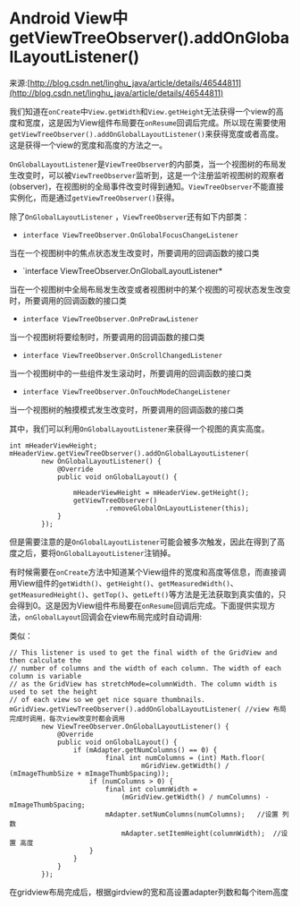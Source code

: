 # Android View中getViewTreeObserver().addOnGlobalLayoutListener()

来源:[http://blog.csdn.net/linghu_java/article/details/46544811](http://blog.csdn.net/linghu_java/article/details/46544811)

我们知道在`onCreate`中`View.getWidth`和`View.getHeight`无法获得一个view的高度和宽度，这是因为View组件布局要在`onResume`回调后完成。所以现在需要使用`getViewTreeObserver().addOnGlobalLayoutListener()`来获得宽度或者高度。这是获得一个view的宽度和高度的方法之一。

`OnGlobalLayoutListener`是`ViewTreeObserver`的内部类，当一个视图树的布局发生改变时，可以被`ViewTreeObserver`监听到，这是一个注册监听视图树的观察者(observer)，在视图树的全局事件改变时得到通知。`ViewTreeObserver`不能直接实例化，而是通过`getViewTreeObserver()`获得。

除了`OnGlobalLayoutListener` ，`ViewTreeObserver`还有如下内部类：



* `interface ViewTreeObserver.OnGlobalFocusChangeListener`

当在一个视图树中的焦点状态发生改变时，所要调用的回调函数的接口类

* `interface ViewTreeObserver.OnGlobalLayoutListener*

当在一个视图树中全局布局发生改变或者视图树中的某个视图的可视状态发生改变时，所要调用的回调函数的接口类

* `interface ViewTreeObserver.OnPreDrawListener`

当一个视图树将要绘制时，所要调用的回调函数的接口类

* `interface ViewTreeObserver.OnScrollChangedListener`

当一个视图树中的一些组件发生滚动时，所要调用的回调函数的接口类

* `interface ViewTreeObserver.OnTouchModeChangeListener`

当一个视图树的触摸模式发生改变时，所要调用的回调函数的接口类

其中，我们可以利用`OnGlobalLayoutListener`来获得一个视图的真实高度。

```
int mHeaderViewHeight;  
mHeaderView.getViewTreeObserver().addOnGlobalLayoutListener(  
        new OnGlobalLayoutListener() {  
            @Override  
            public void onGlobalLayout() {  
                                                                                                                                                                                                                                        
                mHeaderViewHeight = mHeaderView.getHeight();  
                getViewTreeObserver()  
                        .removeGlobalOnLayoutListener(this);  
            }  
        }); 
```

但是需要注意的是`OnGlobalLayoutListener`可能会被多次触发，因此在得到了高度之后，要将`OnGlobalLayoutListener`注销掉。

有时候需要在`onCreate`方法中知道某个View组件的宽度和高度等信息，而直接调用View组件的`getWidth()`、`getHeight()`、`getMeasuredWidth()`、`getMeasuredHeight()`、`getTop()`、`getLeft()`等方法是无法获取到真实值的，只会得到0。这是因为View组件布局要在`onResume`回调后完成。下面提供实现方法，`onGlobalLayout`回调会在view布局完成时自动调用:

类似：

```
// This listener is used to get the final width of the GridView and then calculate the  
// number of columns and the width of each column. The width of each column is variable  
// as the GridView has stretchMode=columnWidth. The column width is used to set the height  
// of each view so we get nice square thumbnails.  
mGridView.getViewTreeObserver().addOnGlobalLayoutListener( //view 布局完成时调用，每次view改变时都会调用  
        new ViewTreeObserver.OnGlobalLayoutListener() {  
            @Override  
            public void onGlobalLayout() {  
                if (mAdapter.getNumColumns() == 0) {  
                        final int numColumns = (int) Math.floor(  
                                 mGridView.getWidth() / (mImageThumbSize + mImageThumbSpacing));  
                    if (numColumns > 0) {  
                        final int columnWidth =  
                            (mGridView.getWidth() / numColumns) - mImageThumbSpacing;  
                        mAdapter.setNumColumns(numColumns);   //设置 列数  
                            mAdapter.setItemHeight(columnWidth);  //设置 高度  
                    }  
                }  
            }  
        });  
```

在gridview布局完成后，根据girdview的宽和高设置adapter列数和每个item高度

